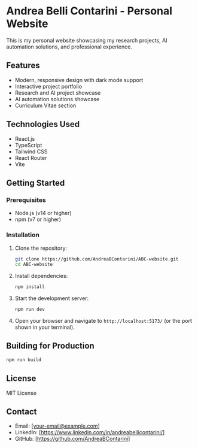# Andrea Belli Contarini - Personal Website

This is my personal website showcasing my research projects, AI automation solutions, and professional experience.

## Features

- Modern, responsive design with dark mode support
- Interactive project portfolio
- Research and AI project showcase
- AI automation solutions showcase
- Curriculum Vitae section

## Technologies Used

- React.js
- TypeScript
- Tailwind CSS
- React Router
- Vite

## Getting Started

### Prerequisites

- Node.js (v14 or higher)
- npm (v7 or higher)

### Installation

1. Clone the repository:
   ```bash
   git clone https://github.com/AndreaBContarini/ABC-website.git
   cd ABC-website
   ```

2. Install dependencies:
   ```bash
   npm install
   ```

3. Start the development server:
   ```bash
   npm run dev
   ```

4. Open your browser and navigate to `http://localhost:5173/` (or the port shown in your terminal).

## Building for Production

```bash
npm run build
```

## License

MIT License

## Contact

- Email: [your-email@example.com]
- LinkedIn: [https://www.linkedin.com/in/andreabellicontarini/]
- GitHub: [https://github.com/AndreaBContarini] 